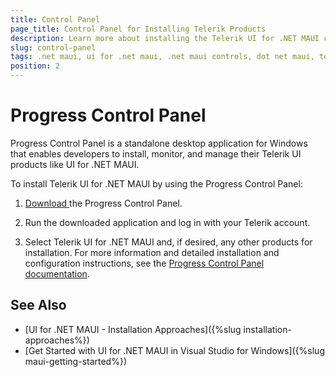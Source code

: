 ```yaml
---
title: Control Panel
page_title: Control Panel for Installing Telerik Products
description: Learn more about installing the Telerik UI for .NET MAUI controls by using the Progress Control Panel.
slug: control-panel
tags: .net maui, ui for .net maui, .net maui controls, dot net maui, telerik .net maui
position: 2
---
```


# Progress Control Panel

Progress Control Panel is a standalone desktop application for Windows that enables developers to install, monitor, and manage their Telerik UI products like UI for .NET MAUI.

To install Telerik UI for .NET MAUI by using the Progress Control Panel:

1. <a href="https://www.telerik.com/try/control-panel" target="_blank">Download </a> the Progress Control Panel.

1. Run the downloaded application and log in with your Telerik account.

1. Select Telerik UI for .NET MAUI and, if desired, any other products for installation.
For more information and detailed installation and configuration instructions, see the <a href="https://docs.telerik.com/controlpanel/introduction" target="_blank">Progress Control Panel documentation</a>.

## See Also

* [UI for .NET MAUI - Installation Approaches]({%slug installation-approaches%})
* [Get Started with UI for .NET MAUI in Visual Studio for Windows]({%slug maui-getting-started%})